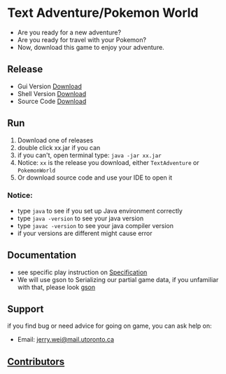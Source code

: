 # Text Adventure/Pokemon World

- Are you ready for a new adventure?
- Are you ready for travel with your Pokemon?
- Now, download this game to enjoy your adventure.

## Release

- Gui Version [Download](https://github.com/CSC207-UofT/course-project-jerry-text-adventure/releases/download/TextAdventure/TextAdventure.zip)
- Shell Version [Download](https://github.com/CSC207-UofT/course-project-jerry-text-adventure/releases/download/PokemonWorld/PokemonWorld.zip)
- Source Code [Download](https://github.com/CSC207-UofT/course-project-jerry-text-adventure/archive/refs/heads/main.zip)

## Run

1. Download one of releases
2. double click xx.jar if you can
3. if you can't, open terminal type: `java -jar xx.jar`
4. Notice: `xx` is the release you download, either `TextAdventure` or `PokemonWorld`
5. Or download source code and use your IDE to open it

### Notice:

- type `java` to see if you set up Java environment correctly
- type `java -version` to see your java version
- type `javac -version` to see your java compiler version
- if your versions are different might cause error

## Documentation

- see specific play instruction on [Specification](https://github.com/CSC207-UofT/course-project-jerry-text-adventure/blob/main/phase2/specification.md)
- We will use gson to Serializing our partial game data, if you unfamiliar with that, please look [gson](https://github.com/google/gson)

## Support

if you find bug or need advice for going on game, you can ask help on:

- Email: jerry.wei@mail.utoronto.ca

## [Contributors](https://github.com/CSC207-UofT/course-project-jerry-text-adventure/graphs/contributors)
